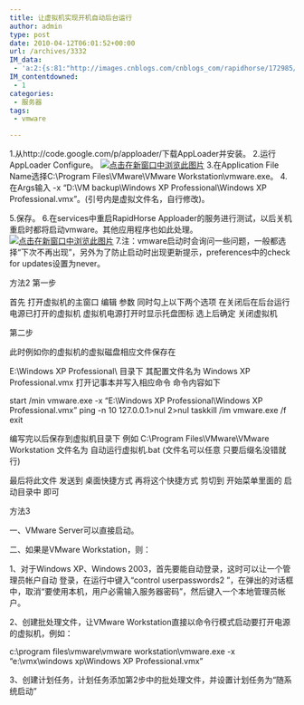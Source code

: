 ```yaml
---
title: 让虚拟机实现开机自动后台运行
author: admin
type: post
date: 2010-04-12T06:01:52+00:00
url: /archives/3332
IM_data:
 - 'a:2:{s:81:"http://images.cnblogs.com/cnblogs_com/rapidhorse/172985/o_2009-1-16%209-09-35.png";s:60:"http://blog.haohtml.com/wp-content/uploads/2011/03/3bc54.png";s:81:"http://images.cnblogs.com/cnblogs_com/rapidhorse/172985/o_2009-1-16%209-18-01.png";s:60:"http://blog.haohtml.com/wp-content/uploads/2011/03/5854f.png";}'
IM_contentdowned:
 - 1
categories:
 - 服务器
tags:
 - vmware

---
```

1.从http://code.google.com/p/apploader/下载AppLoader并安装。
2.运行AppLoader Configure。
[![点击在新窗口中浏览此图片](http://images.cnblogs.com/cnblogs_com/rapidhorse/172985/o_2009-1-16%209-09-35.png)][1]
3.在Application File Name选择C:\Program Files\VMware\VMware Workstation\vmware.exe。
4.在Args输入 -x “D:\VM backup\Windows XP Professional\Windows XP Professional.vmx”。(引号内是虚拟文件名，自行修改)。


5.保存。
6.在services中重启RapidHorse Apploader的服务进行测试，以后关机重启时都将启动vmware。其他应用程序也如此处理。
[![点击在新窗口中浏览此图片](http://images.cnblogs.com/cnblogs_com/rapidhorse/172985/o_2009-1-16%209-18-01.png)][2]
7.注：vmware启动时会询问一些问题，一般都选择“下次不再出现”，另外为了防止启动时出现更新提示，preferences中的check for updates设置为never。

方法2
第一步

首先 打开虚拟机的主窗口 编辑 参数
同时勾上以下两个选项
在关闭后在后台运行电源已打开的虚拟机
虚拟机电源打开时显示托盘图标
选上后确定 关闭虚拟机

第二步

此时例如你的虚拟机的虚拟磁盘相应文件保存在

E:\Windows XP Professional\ 目录下
其配置文件名为 Windows XP Professional.vmx
打开记事本并写入相应命令 命令内容如下

start /min vmware.exe -x “E:\Windows XP Professional\Windows XP Professional.vmx”
ping -n 10 127.0.0.1>nul 2>nul
taskkill /im vmware.exe /f
exit

编写完以后保存到虚拟机目录下 例如 C:\Program Files\VMware\VMware Workstation
文件名为 自动运行虚拟机.bat (文件名可以任意 只要后缀名没错就行)

最后将此文件 发送到 桌面快捷方式
再将这个快捷方式 剪切到 开始菜单里面的 启动目录中 即可

方法3

 一、VMware Server可以直接启动。

 二、如果是VMware Workstation，则：

 1、对于Windows XP、Windows 2003，首先要能自动登录，这时可以让一个管理员帐户自动 登录，在运行中键入“control userpasswords2 ”，在弹出的对话框中，取消“要使用本机，用户必需输入服务器密码”，然后键入一个本地管理员帐户。

 2、创建批处理文件，让VMware Workstation直接以命令行模式启动要打开电源的虚拟机，例如：

 c:\program files\vmware\vmware workstation\vmware.exe -x “e:\vmx\windows xp\Windows XP Professional.vmx”

 3、创建计划任务，计划任务添加第2步中的批处理文件，并设置计划任务为“随系统启动”

 [1]: http://images.cnblogs.com/cnblogs_com/rapidhorse/172985/o_2009-1-16%209-09-35.png
 [2]: http://images.cnblogs.com/cnblogs_com/rapidhorse/172985/o_2009-1-16%209-18-01.png